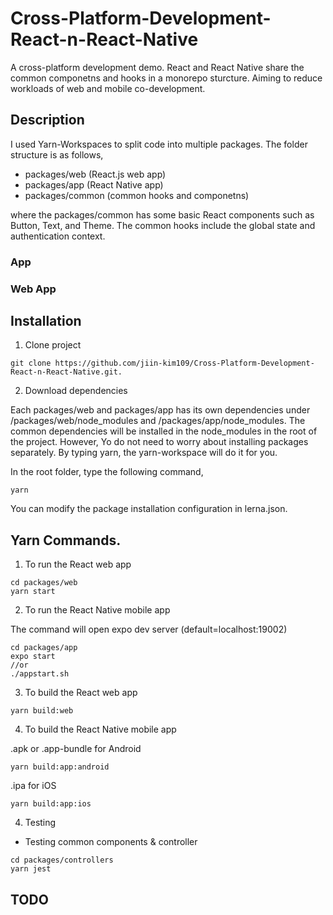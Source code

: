 # Cross-Platform-Development-React-n-React-Native

A cross-platform development demo. React and React Native share the common componetns and hooks in a monorepo sturcture. Aiming to reduce workloads of web and mobile co-development.

## Description

I used Yarn-Workspaces to split code into multiple packages. The folder structure is as follows,

- packages/web (React.js web app)  
- packages/app (React Native app)  
- packages/common (common hooks and componetns)   

where the packages/common has some basic React components such as Button, Text, and Theme. The common hooks include the global state and authentication context. 
  
### App  
  
### Web App  
  
## Installation
  
1. Clone project  

```
git clone https://github.com/jiin-kim109/Cross-Platform-Development-React-n-React-Native.git. 
```
  
2. Download dependencies  
   
Each packages/web and packages/app has its own dependencies under /packages/web/node_modules and /packages/app/node_modules. The common dependencies will be installed in the node_modules in the root of the project. However, Yo do not need to worry about installing packages separately. By typing yarn, the yarn-workspace will do it for you.

In the root folder, type the following command,
```
yarn
```

You can modify the package installation configuration in lerna.json.  
  
## Yarn Commands. 
  
1. To run the React web app  
    
```
cd packages/web  
yarn start
```
  
2. To run the React Native mobile app   
  
The command will open expo dev server (default=localhost:19002)  
```
cd packages/app  
expo start  
//or
./appstart.sh
```
  
3. To build the React web app    
```
yarn build:web    
```
  
4. To build the React Native mobile app    
  
.apk or .app-bundle for Android  
```  
yarn build:app:android
```  
.ipa for iOS  
```  
yarn build:app:ios
```  
  
4. Testing  
  
* Testing common components & controller  
  
```
cd packages/controllers  
yarn jest  
```
  
## TODO   
